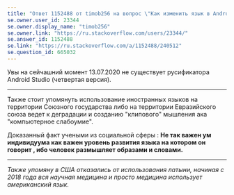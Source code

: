 ```yaml
---
title: "Ответ 1152488 от timob256 на вопрос \"Как изменить язык в Android Stuido?\""
se.owner.user_id: 23344
se.owner.display_name: "timob256"
se.owner.link: "https://ru.stackoverflow.com/users/23344/"
se.answer_id: 1152488
se.link: "https://ru.stackoverflow.com/a/1152488/240512"
se.question_id: 665032
---
```


Увы на сейчашний момент 13.07.2020 не существует русификатора Android Studio (четвертая версия).

----------
Также стоит упомянуть использование иностранных языков на территории Союзного государства либо на территории Евразийского союза ведет к деградации и созданию "клипового" мышления ака "компьютерное слабоумие".

Доказанный факт учеными из социальной сферы : **Не так важен ум индивидуума как важен уровень развития языка на котором он говорит , ибо человек размышляет образами и словами.** 

---------
*Также упомяну в США отказались от использования латыни, начиная с 2018 года вся научная медицина и просто медицина использует американский язык.* 
